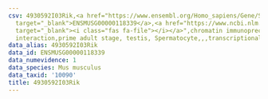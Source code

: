 ```yaml
---
csv: 4930592I03Rik,<a href="https://www.ensembl.org/Homo_sapiens/Gene/Summary?db=core;g=ENSMUSG00000118339"
  target="_blank">ENSMUSG00000118339</a>,<a href="https://www.ncbi.nlm.nih.gov/pubmed/25450459"
  target="_blank"><i class="fas fa-file"></i></a>",chromatin immunoprecipitation assay,direct
  interaction,prime adult stage, testis, Spermatocyte,,,transcriptional regulation,
data_alias: 4930592I03Rik
data_id: ENSMUSG00000118339
data_numevidence: 1
data_species: Mus musculus
data_taxid: '10090'
title: 4930592I03Rik
---
```


